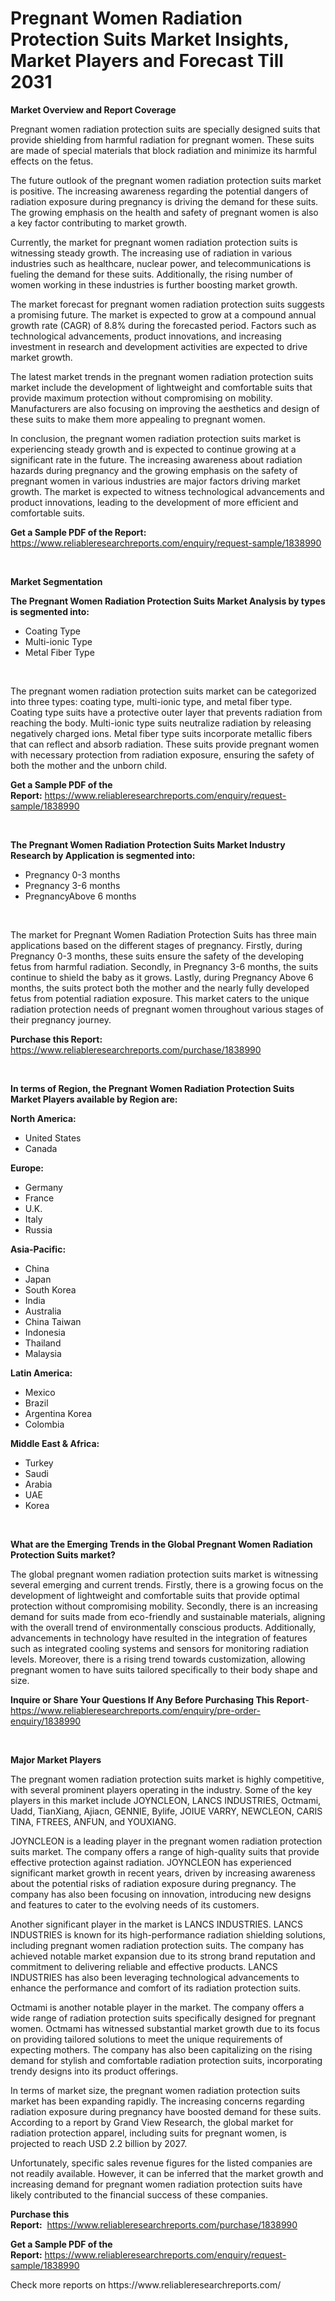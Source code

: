 <p><h1>Pregnant Women Radiation Protection Suits Market Insights, Market Players and Forecast Till 2031</h1></p><p><strong>Market Overview and Report Coverage</strong></p>
<p><p>Pregnant women radiation protection suits are specially designed suits that provide shielding from harmful radiation for pregnant women. These suits are made of special materials that block radiation and minimize its harmful effects on the fetus.</p><p>The future outlook of the pregnant women radiation protection suits market is positive. The increasing awareness regarding the potential dangers of radiation exposure during pregnancy is driving the demand for these suits. The growing emphasis on the health and safety of pregnant women is also a key factor contributing to market growth.</p><p>Currently, the market for pregnant women radiation protection suits is witnessing steady growth. The increasing use of radiation in various industries such as healthcare, nuclear power, and telecommunications is fueling the demand for these suits. Additionally, the rising number of women working in these industries is further boosting market growth.</p><p>The market forecast for pregnant women radiation protection suits suggests a promising future. The market is expected to grow at a compound annual growth rate (CAGR) of 8.8% during the forecasted period. Factors such as technological advancements, product innovations, and increasing investment in research and development activities are expected to drive market growth.</p><p>The latest market trends in the pregnant women radiation protection suits market include the development of lightweight and comfortable suits that provide maximum protection without compromising on mobility. Manufacturers are also focusing on improving the aesthetics and design of these suits to make them more appealing to pregnant women.</p><p>In conclusion, the pregnant women radiation protection suits market is experiencing steady growth and is expected to continue growing at a significant rate in the future. The increasing awareness about radiation hazards during pregnancy and the growing emphasis on the safety of pregnant women in various industries are major factors driving market growth. The market is expected to witness technological advancements and product innovations, leading to the development of more efficient and comfortable suits.</p></p>
<p><strong>Get a Sample PDF of the Report:</strong> <a href="https://www.reliableresearchreports.com/enquiry/request-sample/1838990">https://www.reliableresearchreports.com/enquiry/request-sample/1838990</a></p>
<p>&nbsp;</p>
<p><strong>Market Segmentation</strong></p>
<p><strong>The Pregnant Women Radiation Protection Suits Market Analysis by types is segmented into:</strong></p>
<p><ul><li>Coating Type</li><li>Multi-ionic Type</li><li>Metal Fiber Type</li></ul></p>
<p>&nbsp;</p>
<p><p>The pregnant women radiation protection suits market can be categorized into three types: coating type, multi-ionic type, and metal fiber type. Coating type suits have a protective outer layer that prevents radiation from reaching the body. Multi-ionic type suits neutralize radiation by releasing negatively charged ions. Metal fiber type suits incorporate metallic fibers that can reflect and absorb radiation. These suits provide pregnant women with necessary protection from radiation exposure, ensuring the safety of both the mother and the unborn child.</p></p>
<p><strong>Get a Sample PDF of the Report:</strong>&nbsp;<a href="https://www.reliableresearchreports.com/enquiry/request-sample/1838990">https://www.reliableresearchreports.com/enquiry/request-sample/1838990</a></p>
<p>&nbsp;</p>
<p><strong>The Pregnant Women Radiation Protection Suits Market Industry Research by Application is segmented into:</strong></p>
<p><ul><li>Pregnancy 0-3 months</li><li>Pregnancy 3-6 months</li><li>PregnancyAbove 6 months</li></ul></p>
<p>&nbsp;</p>
<p><p>The market for Pregnant Women Radiation Protection Suits has three main applications based on the different stages of pregnancy. Firstly, during Pregnancy 0-3 months, these suits ensure the safety of the developing fetus from harmful radiation. Secondly, in Pregnancy 3-6 months, the suits continue to shield the baby as it grows. Lastly, during Pregnancy Above 6 months, the suits protect both the mother and the nearly fully developed fetus from potential radiation exposure. This market caters to the unique radiation protection needs of pregnant women throughout various stages of their pregnancy journey.</p></p>
<p><strong>Purchase this Report:</strong>&nbsp; <a href="https://www.reliableresearchreports.com/purchase/1838990">https://www.reliableresearchreports.com/purchase/1838990</a></p>
<p>&nbsp;</p>
<p><strong>In terms of Region, the Pregnant Women Radiation Protection Suits Market Players available by Region are:</strong></p>
<p>
    <p> <strong> North America: </strong>
        <ul>
            <li>United States</li>
            <li>Canada</li>
        </ul>
        </p> 
    <p> <strong> Europe: </strong>
        <ul>
            <li>Germany</li>
            <li>France</li>
            <li>U.K.</li>
            <li>Italy</li>
            <li>Russia</li>
        </ul>
        </p> 
    <p> <strong> Asia-Pacific: </strong>
        <ul>
            <li>China</li>
            <li>Japan</li>
            <li>South Korea</li>
            <li>India</li>
            <li>Australia</li>
            <li>China Taiwan</li>
            <li>Indonesia</li>
            <li>Thailand</li>
            <li>Malaysia</li>
        </ul>
        </p> 
    <p> <strong> Latin America: </strong>
        <ul>
            <li>Mexico</li>
            <li>Brazil</li>
            <li>Argentina Korea</li>
            <li>Colombia</li>
        </ul>
        </p> 
    <p> <strong> Middle East & Africa: </strong>
        <ul>
            <li>Turkey</li>
            <li>Saudi</li>
            <li>Arabia</li>
            <li>UAE</li>
            <li>Korea</li>
        </ul>
    </p>
    </p>
<p>&nbsp;</p>
<p><strong>What are the Emerging Trends in the Global Pregnant Women Radiation Protection Suits market?</strong></p>
<p><p>The global pregnant women radiation protection suits market is witnessing several emerging and current trends. Firstly, there is a growing focus on the development of lightweight and comfortable suits that provide optimal protection without compromising mobility. Secondly, there is an increasing demand for suits made from eco-friendly and sustainable materials, aligning with the overall trend of environmentally conscious products. Additionally, advancements in technology have resulted in the integration of features such as integrated cooling systems and sensors for monitoring radiation levels. Moreover, there is a rising trend towards customization, allowing pregnant women to have suits tailored specifically to their body shape and size.</p></p>
<p><strong>Inquire or Share Your Questions If Any Before Purchasing This Report</strong>- <a href="https://www.reliableresearchreports.com/enquiry/pre-order-enquiry/1838990">https://www.reliableresearchreports.com/enquiry/pre-order-enquiry/1838990</a></p>
<p>&nbsp;</p>
<p><strong>Major Market Players</strong></p>
<p><p>The pregnant women radiation protection suits market is highly competitive, with several prominent players operating in the industry. Some of the key players in this market include JOYNCLEON, LANCS INDUSTRIES, Octmami, Uadd, TianXiang, Ajiacn, GENNIE, Bylife, JOIUE VARRY, NEWCLEON, CARIS TINA, FTREES, ANFUN, and YOUXIANG.</p><p>JOYNCLEON is a leading player in the pregnant women radiation protection suits market. The company offers a range of high-quality suits that provide effective protection against radiation. JOYNCLEON has experienced significant market growth in recent years, driven by increasing awareness about the potential risks of radiation exposure during pregnancy. The company has also been focusing on innovation, introducing new designs and features to cater to the evolving needs of its customers.</p><p>Another significant player in the market is LANCS INDUSTRIES. LANCS INDUSTRIES is known for its high-performance radiation shielding solutions, including pregnant women radiation protection suits. The company has achieved notable market expansion due to its strong brand reputation and commitment to delivering reliable and effective products. LANCS INDUSTRIES has also been leveraging technological advancements to enhance the performance and comfort of its radiation protection suits.</p><p>Octmami is another notable player in the market. The company offers a wide range of radiation protection suits specifically designed for pregnant women. Octmami has witnessed substantial market growth due to its focus on providing tailored solutions to meet the unique requirements of expecting mothers. The company has also been capitalizing on the rising demand for stylish and comfortable radiation protection suits, incorporating trendy designs into its product offerings.</p><p>In terms of market size, the pregnant women radiation protection suits market has been expanding rapidly. The increasing concerns regarding radiation exposure during pregnancy have boosted demand for these suits. According to a report by Grand View Research, the global market for radiation protection apparel, including suits for pregnant women, is projected to reach USD 2.2 billion by 2027.</p><p>Unfortunately, specific sales revenue figures for the listed companies are not readily available. However, it can be inferred that the market growth and increasing demand for pregnant women radiation protection suits have likely contributed to the financial success of these companies.</p></p>
<p><strong>Purchase this Report:</strong>&nbsp;&nbsp;<a href="https://www.reliableresearchreports.com/purchase/1838990">https://www.reliableresearchreports.com/purchase/1838990</a></p>
<p></p>
<p><strong>Get a Sample PDF of the Report:</strong>&nbsp;<a href="https://www.reliableresearchreports.com/enquiry/request-sample/1838990">https://www.reliableresearchreports.com/enquiry/request-sample/1838990</a></p>
<p>Check more reports on https://www.reliableresearchreports.com/</p>